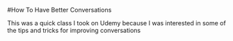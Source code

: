 #How To Have Better Conversations

This was a quick class I took on Udemy because I was interested in some of the tips and tricks for improving conversations

